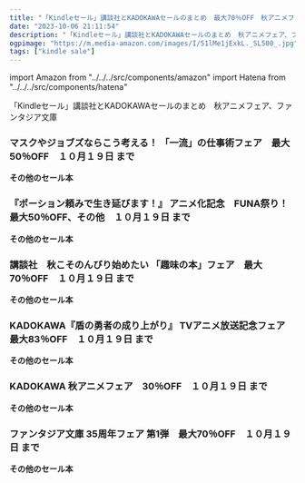 ```yaml
---
title: "「Kindleセール」講談社とKADOKAWAセールのまとめ　最大70％OFF　秋アニメフェア、ファンタジア文庫"
date: "2023-10-06 21:11:54"
description: "「Kindleセール」講談社とKADOKAWAセールのまとめ　秋アニメフェア、ファンタジア文庫"
ogpimage: "https://m.media-amazon.com/images/I/51lMe1jExkL._SL500_.jpg"
tags: ["kindle sale"]
---
```

import Amazon from "../../../src/components/amazon"
import Hatena from "../../../src/components/hatena"

「Kindleセール」講談社とKADOKAWAセールのまとめ　秋アニメフェア、ファンタジア文庫



### マスクやジョブズならこう考える！ 「一流」の仕事術フェア　最大50％OFF　１０月１９日 まで

<Amazon asin="B09N3KHQVZ" />


<Amazon asin="B009GXM2AS" />



<Amazon asin="B084G2CKV8" />


**その他のセール本**

<Hatena src="https://kyukyunyorituryo.github.io/kindle_sale/20231019s35782/" title=""/>


### 『ポーション頼みで生き延びます！』 アニメ化記念　FUNA祭り！　最大50％OFF、その他　１０月１９日 まで

<Amazon asin="B0BW8ZMN1Z" />



<Amazon asin="B0BW8Z84XG" />



<Amazon asin="B0CHYKM718" />


**その他のセール本**

<Hatena src="https://kyukyunyorituryo.github.io/kindle_sale/20231019s35841/" title=""/>


### 講談社　秋こそのんびり始めたい 「趣味の本」フェア　最大70％OFF　１０月１９日 まで

<Amazon asin="B00OKC2DB8" />


<Amazon asin="B086X5SDR3" />


<Amazon asin="B09JNWMRT5" />


**その他のセール本**

<Hatena src="https://kyukyunyorituryo.github.io/kindle_sale/20231019s35795/" title=""/>


### KADOKAWA『盾の勇者の成り上がり』 TVアニメ放送記念フェア　最大83％OFF　１０月１９日 まで

<Amazon asin="B09N6JH8FW" />


<Amazon asin="B07BKQKVFG" />


<Amazon asin="B01M04VZOX" />


**その他のセール本**

<Hatena src="https://kyukyunyorituryo.github.io/kindle_sale/20231019s35737/" title=""/>


### KADOKAWA 秋アニメフェア　30％OFF　１０月１９日 まで

<Amazon asin="B08FBT6CM3" />


<Amazon asin="B07M8SP93Z" />


<Amazon asin="B07S3RKC26" />


**その他のセール本**

<Hatena src="https://kyukyunyorituryo.github.io/kindle_sale/20231019s35750/" title=""/>


### ファンタジア文庫 35周年フェア 第1弾　最大70％OFF　１０月１９日 まで

<Amazon asin="B0C1MJ85H3" />


<Amazon asin="B0BNTF5MHL" />


<Amazon asin="B07V6V1G31" />


**その他のセール本**

<Hatena src="https://kyukyunyorituryo.github.io/kindle_sale/20231019s35736/" title=""/>

